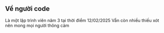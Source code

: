 ## Về người code
Là một lập trình viên năm 3 tại thời điểm 12/02/2025
Vẫn còn nhiều thiếu xót nên mong mọi người thông cảm

